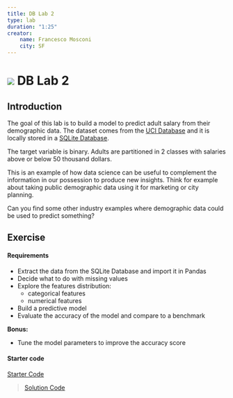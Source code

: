```yaml
---
title: DB Lab 2
type: lab
duration: "1:25"
creator:
    name: Francesco Mosconi
    city: SF
---
```


# ![](https://ga-dash.s3.amazonaws.com/production/assets/logo-9f88ae6c9c3871690e33280fcf557f33.png) DB Lab 2

## Introduction

The goal of this lab is to build a model to predict adult salary from their demographic data. The dataset comes from the [UCI Database](http://archive.ics.uci.edu/ml/datasets/Adult) and it is locally stored in a [SQLite Database](./assets/datasets/adult.sqlite).

The target variable is binary. Adults are partitioned in 2 classes with salaries above or below 50 thousand dollars.

This is an example of how data science can be useful to complement the information in our possession to produce new insights. Think for example about taking public demographic data using it for marketing or city planning.

Can you find some other industry examples where demographic data could be used to predict something?


## Exercise

#### Requirements

- Extract the data from the SQLite Database and import it in Pandas
- Decide what to do with missing values
- Explore the features distribution:
    - categorical features
    - numerical features
- Build a predictive model
- Evaluate the accuracy of the model and compare to a benchmark

**Bonus:**
- Tune the model parameters to improve the accuracy score

#### Starter code

[Starter Code](./code/starter-code/starter-code-1_4.ipynb)
> [Solution Code](./code/solution-code/solution-code-1_4.ipynb)

